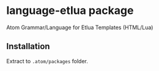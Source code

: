 # language-etlua package

Atom Grammar/Language for Etlua Templates (HTML/Lua)

## Installation

Extract to `.atom/packages` folder.
